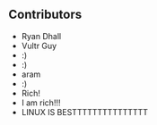 ## Contributors

- Ryan Dhall
- Vultr Guy
- :)
- :)
- aram
- :)
- Rich!
- I am rich!!!
- LINUX IS BESTTTTTTTTTTTTTTT